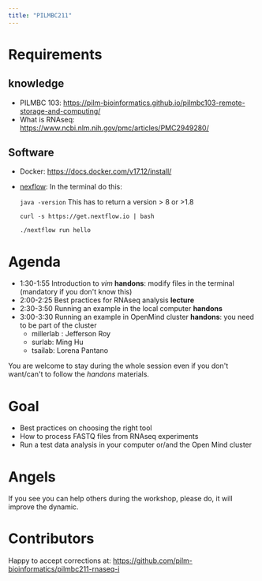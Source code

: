 ```yaml
---
title: "PILMBC211"
---
```


# Requirements

## knowledge 
- PILMBC 103: https://pilm-bioinformatics.github.io/pilmbc103-remote-storage-and-computing/
- What is RNAseq: https://www.ncbi.nlm.nih.gov/pmc/articles/PMC2949280/

## Software
- Docker: https://docs.docker.com/v17.12/install/
- [nexflow](https://www.nextflow.io/): In the terminal do this: 
    
    `java -version` This has to return a version > 8 or >1.8
    
    `curl -s https://get.nextflow.io | bash`
    
    `./nextflow run hello`

# Agenda

- 1:30-1:55 Introduction to _vim_ __handons__: modify files in the terminal (mandatory if you don't know this)
- 2:00-2:25 Best practices for RNAseq analysis __lecture__
- 2:30-3:50 Running an example in the local computer __handons__
- 3:00-3:30 Running an example in OpenMind cluster __handons__: you need to be part of the cluster
   - millerlab : Jefferson Roy
   - surlab: Ming Hu
   - tsailab: Lorena Pantano
   
You are welcome to stay during the whole session even if you don't want/can't to follow the _handons_ materials.

# Goal

- Best practices on choosing the right tool
- How to process FASTQ files from RNAseq experiments
- Run a test data analysis in your computer or/and the Open Mind cluster

# Angels

If you see you can help others during the workshop, please do, it will improve the dynamic.

# Contributors

Happy to accept corrections at: https://github.com/pilm-bioinformatics/pilmbc211-rnaseq-i
